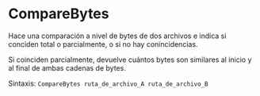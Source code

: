# CompareBytes
Hace una comparación a nivel de bytes de dos archivos e indica si conciden total o parcialmente, o si no hay conincidencias.

Si coinciden parcialmente, devuelve cuántos bytes son similares al inicio y al final de ambas cadenas de bytes.

Sintaxis: `CompareBytes ruta_de_archivo_A ruta_de_archivo_B`
